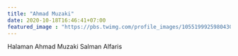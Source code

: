 ```yaml
---
title: "Ahmad Muzaki"
date: 2020-10-18T16:46:41+07:00
featured_image : "https://pbs.twimg.com/profile_images/1055199925980430336/F0oAGTQH.jpg"
---
```


Halaman Ahmad Muzaki Salman Alfaris
